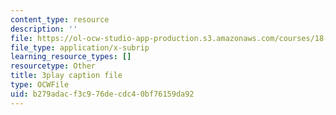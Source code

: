```yaml
---
content_type: resource
description: ''
file: https://ol-ocw-studio-app-production.s3.amazonaws.com/courses/18-03sc-differential-equations-fall-2011/b279adacf3c976decdc40bf76159da92_2IBWxERRjvM.srt
file_type: application/x-subrip
learning_resource_types: []
resourcetype: Other
title: 3play caption file
type: OCWFile
uid: b279adac-f3c9-76de-cdc4-0bf76159da92
---
```

